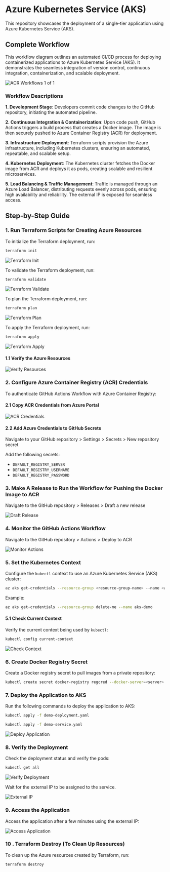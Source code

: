 # Azure Kubernetes Service (AKS)

This repository showcases the deployment of a single-tier application using Azure Kubernetes Service (AKS).

## Complete Workflow

This workflow diagram outlines an automated CI/CD process for deploying containerized applications to Azure Kubernetes Service (AKS). It demonstrates the seamless integration of version control, continuous integration, containerization, and scalable deployment.

![ACR Workflows 1 of 1](assets/projectWorkflow.jpg)

### Workflow Descriptions

**1. Development Stage**:
Developers commit code changes to the GitHub repository, initiating the automated pipeline.

**2. Continuous Integration & Containerization**:
Upon code push, GitHub Actions triggers a build process that creates a Docker image. The image is then securely pushed to Azure Container Registry (ACR) for deployment.

**3. Infrastructure Deployment**:
Terraform scripts provision the Azure infrastructure, including Kubernetes clusters, ensuring an automated, repeatable, and scalable setup.

**4. Kubernetes Deployment**:
The Kubernetes cluster fetches the Docker image from ACR and deploys it as pods, creating scalable and resilient microservices.

**5. Load Balancing & Traffic Management**:
Traffic is managed through an Azure Load Balancer, distributing requests evenly across pods, ensuring high availability and reliability. The external IP is exposed for seamless access.

## Step-by-Step Guide

### 1. Run Terraform Scripts for Creating Azure Resources

To initialize the Terraform deployment, run:

```sh
terraform init
```

![Terraform Init](assets/tf-1.png)

To validate the Terraform deployment, run:

```sh
terraform validate
```

![Terraform Validate](assets/tf-2.png)

To plan the Terraform deployment, run:

```sh
terraform plan
```

![Terraform Plan](assets/tf-3.png)

To apply the Terraform deployment, run:

```sh
terraform apply
```

![Terraform Apply](assets/tf-4.png)

#### 1.1 Verify the Azure Resources

![Verify Resources](assets/tf-5.png)

### 2. Configure Azure Container Registry (ACR) Credentials

To authenticate GitHub Actions Workflow with Azure Container Registry:

#### 2.1 Copy ACR Credentials from Azure Portal

![ACR Credentials](assets/acr.png)

#### 2.2 Add Azure Credentials to GitHub Secrets

Navigate to your GitHub repository > Settings > Secrets > New repository secret

Add the following secrets:

- `DEFAULT_REGISTRY_SERVER`
- `DEFAULT_REGISTRY_USERNAME`
- `DEFAULT_REGISTRY_PASSWORD`

### 3. Make A Release to Run the Workflow for Pushing the Docker Image to ACR

Navigate to the GitHub repository > Releases > Draft a new release

![Draft Release](assets/release.png)

### 4. Monitor the GitHub Actions Workflow

Navigate to the GitHub repository > Actions > Deploy to ACR

![Monitor Actions](assets/actions.png)

### 5. Set the Kubernetes Context

Configure the `kubectl` context to use an Azure Kubernetes Service (AKS) cluster:

```bash
az aks get-credentials --resource-group <resource-group-name> --name <aks-cluster-name>
```

Example:

```bash
az aks get-credentials --resource-group delete-me --name aks-demo
```

#### 5.1 Check Current Context

Verify the current context being used by `kubectl`:

```bash
kubectl config current-context
```

![Check Context](assets/aks-1.png)

### 6. Create Docker Registry Secret

Create a Docker registry secret to pull images from a private repository:

```bash
kubectl create secret docker-registry regcred --docker-server=<server> --docker-username=<username> --docker-password=<password>
```

### 7. Deploy the Application to AKS

Run the following commands to deploy the application to AKS:

```bash
kubectl apply -f demo-deployment.yaml
```

```bash
kubectl apply -f demo-service.yaml
```

![Deploy Application](assets/aks-apply.png)

### 8. Verify the Deployment

Check the deployment status and verify the pods:

```bash
kubectl get all
```

![Verify Deployment](assets/aks-info.png)

Wait for the external IP to be assigned to the service.

![External IP](assets/aks-info-2.png)

### 9. Access the Application

Access the application after a few minutes using the external IP:

![Access Application](assets/deploy.png)

### 10 . Terraform Destroy (To Clean Up Resources)

To clean up the Azure resources created by Terraform, run:

```sh
terraform destroy
```
